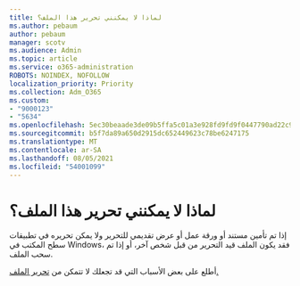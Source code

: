 ```yaml
---
title: لماذا لا يمكنني تحرير هذا الملف؟
ms.author: pebaum
author: pebaum
manager: scotv
ms.audience: Admin
ms.topic: article
ms.service: o365-administration
ROBOTS: NOINDEX, NOFOLLOW
localization_priority: Priority
ms.collection: Adm_O365
ms.custom:
- "9000123"
- "5634"
ms.openlocfilehash: 5ec30beaade3de09b5ffa5c01a3e928fd9fd9f0447790ad22c98848271f11235
ms.sourcegitcommit: b5f7da89a650d2915dc652449623c78be6247175
ms.translationtype: MT
ms.contentlocale: ar-SA
ms.lasthandoff: 08/05/2021
ms.locfileid: "54001099"
---
```

# <a name="why-cant-i-edit-this-file"></a>لماذا لا يمكنني تحرير هذا الملف؟

إذا تم تأمين مستند أو ورقة عمل أو عرض تقديمي للتحرير ولا يمكن تحريره في تطبيقات سطح المكتب في Windows، فقد يكون الملف قيد التحرير من قبل شخص آخر، أو إذا تم سحب الملف.

أطلع على بعض الأسباب التي قد تجعلك لا تتمكن من [تحرير الملف.](https://support.office.com/article/why-can-t-i-edit-this-file-97315f48-aa5e-49d3-a4ae-a14b73daf87b)
